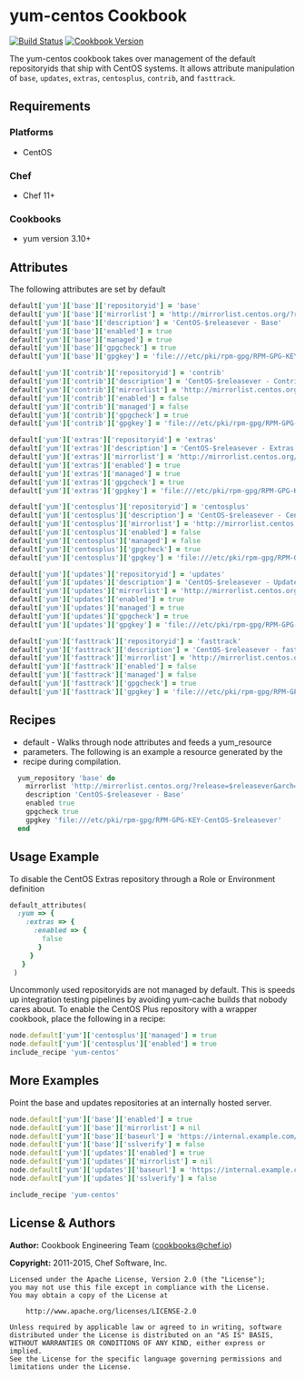 # yum-centos Cookbook

[![Build Status](https://travis-ci.org/chef-cookbooks/yum-centos.svg?branch=master)](http://travis-ci.org/chef-cookbooks/yum-centos) [![Cookbook Version](https://img.shields.io/cookbook/v/yum-centos.svg)](https://supermarket.chef.io/cookbooks/yum-centos)

The yum-centos cookbook takes over management of the default repositoryids that ship with CentOS systems. It allows attribute manipulation of `base`, `updates`, `extras`, `centosplus`, `contrib`, and `fasttrack`.

## Requirements

### Platforms

- CentOS

### Chef

- Chef 11+

### Cookbooks

- yum version 3.10+

## Attributes

The following attributes are set by default

```ruby
default['yum']['base']['repositoryid'] = 'base'
default['yum']['base']['mirrorlist'] = 'http://mirrorlist.centos.org/?release=$releasever&arch=$basearch&repo=os'
default['yum']['base']['description'] = 'CentOS-$releasever - Base'
default['yum']['base']['enabled'] = true
default['yum']['base']['managed'] = true
default['yum']['base']['gpgcheck'] = true
default['yum']['base']['gpgkey'] = 'file:///etc/pki/rpm-gpg/RPM-GPG-KEY-CentOS-$releasever'
```

```ruby
default['yum']['contrib']['repositoryid'] = 'contrib'
default['yum']['contrib']['description'] = 'CentOS-$releasever - Contrib'
default['yum']['contrib']['mirrorlist'] = 'http://mirrorlist.centos.org/?release=$releasever&arch=$basearch&repo=contrib'
default['yum']['contrib']['enabled'] = false
default['yum']['contrib']['managed'] = false
default['yum']['contrib']['gpgcheck'] = true
default['yum']['contrib']['gpgkey'] = 'file:///etc/pki/rpm-gpg/RPM-GPG-KEY-CentOS-$releasever'
```

```ruby
default['yum']['extras']['repositoryid'] = 'extras'
default['yum']['extras']['description'] = 'CentOS-$releasever - Extras'
default['yum']['extras']['mirrorlist'] = 'http://mirrorlist.centos.org/?release=$releasever&arch=$basearch&repo=extras'
default['yum']['extras']['enabled'] = true
default['yum']['extras']['managed'] = true
default['yum']['extras']['gpgcheck'] = true
default['yum']['extras']['gpgkey'] = 'file:///etc/pki/rpm-gpg/RPM-GPG-KEY-CentOS-$releasever'
```

```ruby
default['yum']['centosplus']['repositoryid'] = 'centosplus'
default['yum']['centosplus']['description'] = 'CentOS-$releasever - Centosplus'
default['yum']['centosplus']['mirrorlist'] = 'http://mirrorlist.centos.org/?release=$releasever&arch=$basearch&repo=centosplus'
default['yum']['centosplus']['enabled'] = false
default['yum']['centosplus']['managed'] = false
default['yum']['centosplus']['gpgcheck'] = true
default['yum']['centosplus']['gpgkey'] = 'file:///etc/pki/rpm-gpg/RPM-GPG-KEY-CentOS-$releasever'
```

```ruby
default['yum']['updates']['repositoryid'] = 'updates'
default['yum']['updates']['description'] = 'CentOS-$releasever - Updates'
default['yum']['updates']['mirrorlist'] = 'http://mirrorlist.centos.org/?release=$releasever&arch=$basearch&repo=updates'
default['yum']['updates']['enabled'] = true
default['yum']['updates']['managed'] = true
default['yum']['updates']['gpgcheck'] = true
default['yum']['updates']['gpgkey'] = 'file:///etc/pki/rpm-gpg/RPM-GPG-KEY-CentOS-$releasever'
```

```ruby
default['yum']['fasttrack']['repositoryid'] = 'fasttrack'
default['yum']['fasttrack']['description'] = 'CentOS-$releasever - fasttrack'
default['yum']['fasttrack']['mirrorlist'] = 'http://mirrorlist.centos.org/?release=$releasever&arch=$basearch&repo=fasttrack&infra=$infra'
default['yum']['fasttrack']['enabled'] = false
default['yum']['fasttrack']['managed'] = false
default['yum']['fasttrack']['gpgcheck'] = true
default['yum']['fasttrack']['gpgkey'] = 'file:///etc/pki/rpm-gpg/RPM-GPG-KEY-CentOS-$releasever'
```

## Recipes

- default - Walks through node attributes and feeds a yum_resource
- parameters. The following is an example a resource generated by the
- recipe during compilation.

```ruby
  yum_repository 'base' do
    mirrorlist 'http://mirrorlist.centos.org/?release=$releasever&arch=$basearch&repo=os'
    description 'CentOS-$releasever - Base'
    enabled true
    gpgcheck true
    gpgkey 'file:///etc/pki/rpm-gpg/RPM-GPG-KEY-CentOS-$releasever'
  end
```

## Usage Example

To disable the CentOS Extras repository through a Role or Environment definition

```ruby
default_attributes(
  :yum => {
    :extras => {
      :enabled => {
        false
       }
     }
   }
 )
```

Uncommonly used repositoryids are not managed by default. This is speeds up integration testing pipelines by avoiding yum-cache builds that nobody cares about. To enable the CentOS Plus repository with a wrapper cookbook, place the following in a recipe:

```ruby
node.default['yum']['centosplus']['managed'] = true
node.default['yum']['centosplus']['enabled'] = true
include_recipe 'yum-centos'
```

## More Examples

Point the base and updates repositories at an internally hosted server.

```ruby
node.default['yum']['base']['enabled'] = true
node.default['yum']['base']['mirrorlist'] = nil
node.default['yum']['base']['baseurl'] = 'https://internal.example.com/centos/6/os/x86_64'
node.default['yum']['base']['sslverify'] = false
node.default['yum']['updates']['enabled'] = true
node.default['yum']['updates']['mirrorlist'] = nil
node.default['yum']['updates']['baseurl'] = 'https://internal.example.com/centos/6/updates/x86_64'
node.default['yum']['updates']['sslverify'] = false

include_recipe 'yum-centos'
```

## License & Authors

**Author:** Cookbook Engineering Team ([cookbooks@chef.io](mailto:cookbooks@chef.io))

**Copyright:** 2011-2015, Chef Software, Inc.

```
Licensed under the Apache License, Version 2.0 (the "License");
you may not use this file except in compliance with the License.
You may obtain a copy of the License at

    http://www.apache.org/licenses/LICENSE-2.0

Unless required by applicable law or agreed to in writing, software
distributed under the License is distributed on an "AS IS" BASIS,
WITHOUT WARRANTIES OR CONDITIONS OF ANY KIND, either express or implied.
See the License for the specific language governing permissions and
limitations under the License.
```

